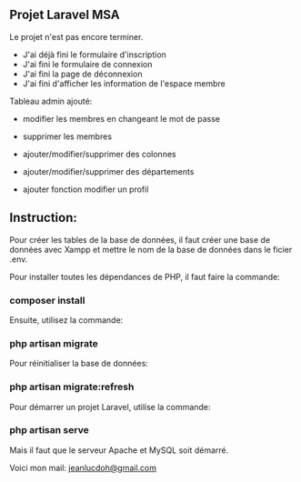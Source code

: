 
## Projet Laravel MSA

Le projet n'est pas encore terminer.
- J'ai déjà fini le formulaire d'inscription
- J'ai fini le formulaire de connexion
- J'ai fini la page de déconnexion
- J'ai fini d'afficher les information de l'espace membre

Tableau admin ajouté:
- modifier les membres en changeant le mot de passe
- supprimer les membres
- ajouter/modifier/supprimer des colonnes
- ajouter/modifier/supprimer des départements

- ajouter fonction modifier un profil

## Instruction: 
Pour créer les tables de la base de données, il faut créer une base de données avec Xampp et mettre le nom de la base de données dans le ficier .env.

Pour installer toutes les dépendances de PHP, il faut faire la commande:
### composer install


Ensuite, utilisez la commande:
### php artisan migrate

Pour réinitialiser la base de données:
### php artisan migrate:refresh

Pour démarrer un projet Laravel, utilise la commande: 
### php artisan serve

Mais il faut que le serveur Apache et MySQL soit démarré.

Voici mon mail: jeanlucdoh@gmail.com
